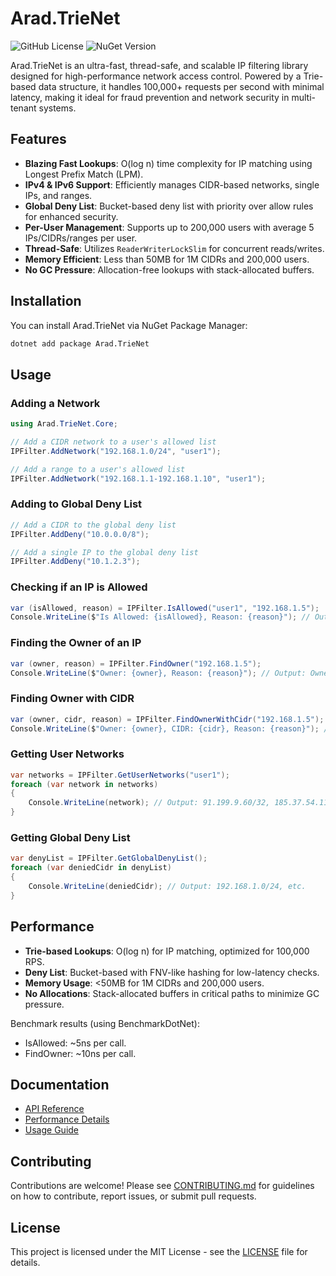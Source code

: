 # Arad.TrieNet

![GitHub License](https://img.shields.io/github/license/araditc/Arad.TrieNet)
![NuGet Version](https://www.nuget.org/packages/Arad.TrieNet)

Arad.TrieNet is an ultra-fast, thread-safe, and scalable IP filtering library designed for high-performance network access control. Powered by a Trie-based data structure, it handles 100,000+ requests per second with minimal latency, making it ideal for fraud prevention and network security in multi-tenant systems.

## Features
- **Blazing Fast Lookups**: O(log n) time complexity for IP matching using Longest Prefix Match (LPM).
- **IPv4 & IPv6 Support**: Efficiently manages CIDR-based networks, single IPs, and ranges.
- **Global Deny List**: Bucket-based deny list with priority over allow rules for enhanced security.
- **Per-User Management**: Supports up to 200,000 users with average 5 IPs/CIDRs/ranges per user.
- **Thread-Safe**: Utilizes `ReaderWriterLockSlim` for concurrent reads/writes.
- **Memory Efficient**: Less than 50MB for 1M CIDRs and 200,000 users.
- **No GC Pressure**: Allocation-free lookups with stack-allocated buffers.

## Installation
You can install Arad.TrieNet via NuGet Package Manager:

```bash
dotnet add package Arad.TrieNet
```

## Usage
### Adding a Network
```csharp
using Arad.TrieNet.Core;

// Add a CIDR network to a user's allowed list
IPFilter.AddNetwork("192.168.1.0/24", "user1");

// Add a range to a user's allowed list
IPFilter.AddNetwork("192.168.1.1-192.168.1.10", "user1");
```

### Adding to Global Deny List
```csharp
// Add a CIDR to the global deny list
IPFilter.AddDeny("10.0.0.0/8");

// Add a single IP to the global deny list
IPFilter.AddDeny("10.1.2.3");
```

### Checking if an IP is Allowed
```csharp
var (isAllowed, reason) = IPFilter.IsAllowed("user1", "192.168.1.5");
Console.WriteLine($"Is Allowed: {isAllowed}, Reason: {reason}"); // Output: Is Allowed: True, Reason: allowed
```

### Finding the Owner of an IP
```csharp
var (owner, reason) = IPFilter.FindOwner("192.168.1.5");
Console.WriteLine($"Owner: {owner}, Reason: {reason}"); // Output: Owner: user1, Reason: allowed
```

### Finding Owner with CIDR
```csharp
var (owner, cidr, reason) = IPFilter.FindOwnerWithCidr("192.168.1.5");
Console.WriteLine($"Owner: {owner}, CIDR: {cidr}, Reason: {reason}"); // Output: Owner: user1, CIDR: 192.168.1.0/30, Reason: allowed
```

### Getting User Networks
```csharp
var networks = IPFilter.GetUserNetworks("user1");
foreach (var network in networks)
{
    Console.WriteLine(network); // Output: 91.199.9.60/32, 185.37.54.112/27, etc.
}
```

### Getting Global Deny List
```csharp
var denyList = IPFilter.GetGlobalDenyList();
foreach (var deniedCidr in denyList)
{
    Console.WriteLine(deniedCidr); // Output: 192.168.1.0/24, etc.
}
```

## Performance
- **Trie-based Lookups**: O(log n) for IP matching, optimized for 100,000 RPS.
- **Deny List**: Bucket-based with FNV-like hashing for low-latency checks.
- **Memory Usage**: <50MB for 1M CIDRs and 200,000 users.
- **No Allocations**: Stack-allocated buffers in critical paths to minimize GC pressure.

Benchmark results (using BenchmarkDotNet):
- IsAllowed: ~5ns per call.
- FindOwner: ~10ns per call.

## Documentation
- [API Reference](docs/api.md)
- [Performance Details](docs/performance.md)
- [Usage Guide](docs/usage.md)

## Contributing
Contributions are welcome! Please see [CONTRIBUTING.md](CONTRIBUTING.md) for guidelines on how to contribute, report issues, or submit pull requests.

## License
This project is licensed under the MIT License - see the [LICENSE](LICENSE) file for details.
